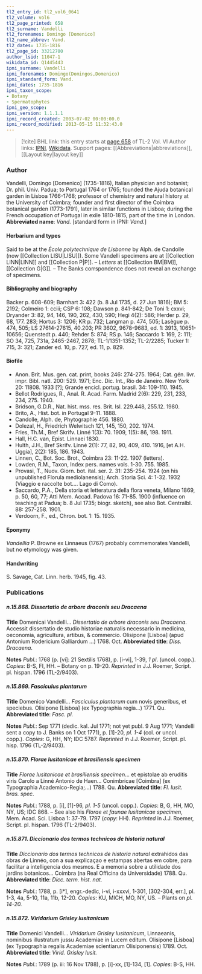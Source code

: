 ```yaml
---
tl2_entry_id: tl2_vol6_0641
tl2_volume: vol6
tl2_page_printed: 658
tl2_surname: Vandelli
tl2_forenames: Domingo [Domenico]
tl2_name_abbrev: Vand.
tl2_dates: 1735-1816
tl2_page_id: 33212700
author_lsid: 11047-1
wikidata_id: Q1445443
ipni_surname: Vandelli
ipni_forenames: Domingo(Domingos,Domenico)
ipni_standard_form: Vand.
ipni_dates: 1735-1816
ipni_taxon_scope: 
- Botany
- Spermatophytes
ipni_geo_scope: 
ipni_version: 1.1.1.1
ipni_record_created: 2003-07-02 00:00:00.0
ipni_record_modified: 2013-05-15 11:32:43.0
---
```


> [!cite] BHL link: this entry starts at [page 658](https://www.biodiversitylibrary.org/page/33212700) of TL-2 Vol. VI
> Author links: [IPNI](https://www.ipni.org/a/11047-1), [Wikidata](https://www.wikidata.org/wiki/Q1445443). Support pages: [[Abbreviations|abbreviations]], [[Layout key|layout key]]

### Author

Vandelli, Domingo \[Domenico\] (1735-1816), Italian physician and botanist; Dr. phil. Univ. Padua; to Portugal 1764 or 1765; founded the Ajuda botanical garden in Lisboa 1766-1768; professor of chemistry and natural history at the University of Coimbra; founder and first director of the Coimbra botanical garden (1773-1791), later in similar functions in Lisboa; during the French occupation of Portugal in exile 1810-1815, part of the time in London. 
**Abbreviated name**: *Vand.* \[standard form in IPNI: *Vand.*\]

#### Herbarium and types

Said to be at the *École polytechnique de Lisbonne* by Alph. de Candolle (now [[Collection LISU|LISU]]). Some Vandelli specimens are at [[Collection LINN|LINN]] and [[Collection P|P]]. – *Letters* at [[Collection BM|BM]], [[Collection G|G]]. – The Banks corrspondence does not reveal an exchange of specimens.

#### Bibliography and biography

Backer p. 608-609; Barnhart 3: 422 (b. 8 Jul 1735, d. 27 Jun 1816); BM 5: 2192; Colmeiro 1: cciii; CSP 6: 108; Dawson p. 841-842; De Toni 1: cxxvi; Dryander 3: 82, 94, 146, 190, 262, 430, 590; Hegi 4(2): 586; Herder p. 29, 68, 177. 283; Hortus 3: 1206; KR p. 732; Langman p. 474, 505; Lasègue p. 474, 505; LS 27614-27615, 40.203; PR 3602, 9678-9683, ed. 1: 3913, 10651-10656; Quenstedt p. 440; Rehder 5: 874; RS p. 146; Saccardo 1: 169, 2: 111; SO 34, 725, 731a, 2465-2467, 2878; TL-1/1351-1352; TL-2/2285; Tucker 1: 715, 3: 321; Zander ed. 10, p. 727, ed. 11, p. 829.

#### Biofile

- Anon. Brit. Mus. gen. cat. print, books 246: 274-275. 1964; Cat. gén. livr. impr. Bibl. natl. 200: 529. 1971; Enc. Dic. Int., Rio de Janeiro. New York 20: 11808. 1933 \[?\]; Grande encicl. portug. brasil. 34: 109-110. 1945.
- Bellot Rodrigues, R., Anal. R. Acad. Farm. Madrid 2(6): 229, 231, 233, 234, 275. 1940.
- Bridson, G.D.R., Nat. hist. mss. res. Brit. Isl. 229.448, 255.12. 1980.
- Brito, A., Hist. bot. in Portugal 9-11. 1888.
- Candolle, Alph. de, Phytographie 456. 1880.
- Dolezal, H., Friedrich Welwitsch 121, 145, 150, 202. 1974.
- Fries, Th.M., Bref Skrifv. Linné 1(3): 70. 1909, 1(5): 86, 198. 1911.
- Hall, H.C. van, Epist. Linnaei 1830.
- Hulth, J.H., Bref Skrifv. Linné 2(1): 77, 82, 90, 409, 410. 1916, \[et A.H. Uggia\], 2(2): 185, 186. 1943.
- Linnen, C., Bot. Soc. Brot., Coimbra 23: 11-22. 1907 (letters).
- Lowden, R.M., Taxon, Index pers. names vols. 1-30. 755. 1985.
- Provasi, T., Nuov. Giorn. bot. ital. ser. 2. 31: 235-254. 1924 (on his unpublished Florula mediolanensis); Arch. Storia Sci. 4: 1-32. 1932 (Viaggio e raccolte bot.... Lago di Como).
- Saccardo, P.A., Della storia et letteratura della flora veneta, Milano 1869, p. 50, 60, 77; Atti Mem. Accad. Padova 16: 71-85. 1900 (influence on teaching at Padua; b. 8 Jul 1735; biogr. sketch), see also Bot. Centralbl. 88: 257-258. 1901.
- Verdoorn, F., ed., Chron. bot. 1: 15. 1935.

#### Eponymy

*Vandellia* P. Browne ex Linnaeus (1767) probably commemorates Vandelli, but no etymology was given.

#### Handwriting

S. Savage, Cat. Linn. herb. 1945, fig. 43.

### Publications

##### n.15.868. Dissertatio de arbore draconis seu Dracaena

**Title**
Domenicai Vandelli... *Dissertatio de arbore draconis seu Dracaena*. Accessit dissertatio de studio historiae naturalis necessario in medicina, oeconomia, agricultura, artibus, & commercio. Olisipone \[Lisboa\] (apud Antonium Rodericium Galliardum ...) 1768. Oct.
**Abbreviated title**: *Diss. Dracaena*.

**Notes**
*Publ*.: 1768 (p. \[vi\]: 21 Sextilis 1768), p. \[i-vi\], 1-39, *1 pl*. (uncol. copp.). *Copies*: B-S, FI, HH. – Botany on p. 19-20.
*Reprinted* in J.J. Roemer, Script. pl. hispan. 1796 (TL-2/9403).

##### n.15.869. Fasciculus plantarum

**Title**
Domenico Vandelli... *Fasciculus plantarum* cum novis generibus, et speciebus. Olisipone \[Lisboa\] (ex Typographia regia...) 1771. Qu.
**Abbreviated title**: *Fasc. pl.*

**Notes**
*Publ*.: Sep 1771 (dedic. kal. Jul 1771; not yet publ. 9 Aug 1771; Vandelli sent a copy to J. Banks on 1 Oct 1771), p. \[1\]-20, *pl. 1-4* (col. or uncol. copp.). *Copies*: G, HH, NY; IDC 5787.
*Reprinted* in J.J. Roemer, Script. pl. hisp. 1796 (TL-2/9403).

##### n.15.870. Florae lusitanicae et brasiliensis specimen

**Title**
*Florae lusitanicae et brasiliensis specimen*... et epistolae ab eruditis viris Carolo a Linné Antonio de Haen... Conimbricae \[Coimbra\] (ex Typographia Academico-Regia;...) 1788. Qu.
**Abbreviated title**: *Fl. lusit. bras. spec*.

**Notes**
*Publ*.: 1788, p. \[i\], \[1\]-96, *pl. 1-5* (uncol. copp.). *Copies*: B, G, HH, MO, NY, US; IDC 868. – See also his *Florae et faunae lusitanicae specimen*, Mem. Acad. Sci. Lisboa 1: 37-79. 1797 (*copy*: HH).
*Reprinted* in J.J. Roemer, Script. pl. hispan. 1796 (TL-2/9403).

##### n.15.871. Diccionario dos termos technicos de historia natural

**Title**
*Diccionario dos termos technicos de historia natural* extrahidos das obras de Linnéo, con a sua explicaçao e estampas abertas em cobre, para facilitar a intelligencia dos mesmos. E a memoria sobre a utilidade dos jardins botanicos... Coimbra (na Real Officina da Universidade) 1788. Qu.
**Abbreviated title**: *Dicc. term. hist. nat.*

**Notes**
*Publ*.: 1788, p. \[i\*\], engr.-dedic, i-vi, i-xxxvi, 1-301, \[302-304, err.\], pl. 1-3, 4a, 5-10, 11a, 11b, 12-20. *Copies*: KU, MICH, MO, NY, US. – Plants on *pl. 14-20.*

##### n.15.872. Viridarium Grisley lusitanicum

**Title**
Domenici Vandelli... *Viridarium Grisley lusitanicum*, Linnaeanis, nominibus illustratum jussu Academiae in Lucem editum. Olisipone \[Lisboa\] (ex Typographia regalis Academiae scientiarum Olisiponensis) 1789. Oct.
**Abbreviated title**: *Virid. Grisley lusit.*

**Notes**
*Publ*.: 1789 (p. iii: 16 Nov 1788), p. \[i\]-xx, \[1\]-134, \[1\]. *Copies*: B-S, HH.

